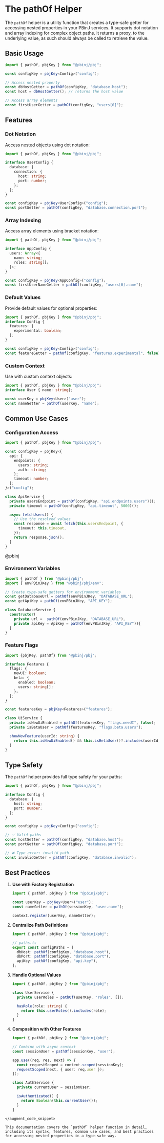 # The pathOf Helper

The `pathOf` helper is a utility function that creates a type-safe getter for accessing nested properties in your PBinJ services. It supports dot notation and array indexing for complex object paths. It returns a proxy, to the underlying value, as such should always be called to retrieve the value.

## Basic Usage

```typescript
import { pathOf, pbjKey } from "@pbinj/pbj";

const configKey = pbjKey<Config>("config");

// Access nested property
const dbHostGetter = pathOf(configKey, "database.host");
const host = dbHostGetter(); // returns the host value

// Access array elements
const firstUserGetter = pathOf(configKey, "users[0]");
```


## Features

### Dot Notation

Access nested objects using dot notation:

```typescript
import { pathOf, pbjKey } from "@pbinj/pbj";

interface UserConfig {
  database: {
    connection: {
      host: string;
      port: number;
    };
  };
}

const configKey = pbjKey<UserConfig>("config");
const portGetter = pathOf(configKey, "database.connection.port");
```

### Array Indexing

Access array elements using bracket notation:

```typescript
import { pathOf, pbjKey } from "@pbinj/pbj";

interface AppConfig {
  users: Array<{
    name: string;
    roles: string[];
  }>;
}

const configKey = pbjKey<AppConfig>("config");
const firstUserNameGetter = pathOf(configKey, "users[0].name");

```

### Default Values

Provide default values for optional properties:

```typescript
import { pathOf, pbjKey } from "@pbinj/pbj";
interface Config {
  features: {
    experimental: boolean;
  };
}

const configKey = pbjKey<Config>("config");
const featureGetter = pathOf(configKey, "features.experimental", false);

```

### Custom Context

Use with custom context objects:

```typescript
import { pathOf, pbjKey } from "@pbinj/pbj";
interface User { name: string};

const userKey = pbjKey<User>("user");
const nameGetter = pathOf(userKey, "name");

```

## Common Use Cases

### Configuration Access

```typescript
import { pathOf, pbjKey } from "@pbinj/pbj";

const configKey = pbjKey<{
  api: {
    endpoints: {
      users: string;
      auth: string;
    };
    timeout: number;
  };
}>("config");

class ApiService {
  private usersEndpoint = pathOf(configKey, "api.endpoints.users")();
  private timeout = pathOf(configKey, "api.timeout", 5000)();

  async fetchUsers() {
    // Use the resolved values
    const response = await fetch(this.usersEndpoint, {
      timeout: this.timeout,
    });
    return response.json();
  }
}
```

@pbinj

### Environment Variables

```typescript
import { pathOf } from "@pbinj/pbj";
import { envPBinJKey } from "@pbinj/pbj/env";

// Create type-safe getters for environment variables
const getDatabaseUrl = pathOf(envPBinJKey, "DATABASE_URL");
const getApiKey = pathOf(envPBinJKey, "API_KEY");

class DatabaseService {
  constructor(
    private url =  pathOf(envPBinJKey, "DATABASE_URL"), 
    private apiKey = ApiKey = pathOf(envPBinJKey, "API_KEY")){
  }
}
```

### Feature Flags

```typescript
import {pbjKey, pathOf} from '@pbinj/pbj';

interface Features {
  flags: {
    newUI: boolean;
    beta: {
      enabled: boolean;
      users: string[];
    };
  };
}

const featuresKey = pbjKey<Features>("features");

class UiService {
  private isNewUiEnabled = pathOf(featuresKey, "flags.newUI", false);
  private isBetaUser = pathOf(featuresKey, "flags.beta.users");

  showNewFeature(userId: string) {
    return this.isNewUiEnabled() && this.isBetaUser()?.includes(userId);
  }
}
```

## Type Safety

The `pathOf` helper provides full type safety for your paths:

```typescript
import { pathOf, pbjKey } from "@pbinj/pbj";

interface Config {
  database: {
    host: string;
    port: number;
  };
}

const configKey = pbjKey<Config>("config");

// ✅ Valid paths
const hostGetter = pathOf(configKey, "database.host");
const portGetter = pathOf(configKey, "database.port");

// ❌ Type error: invalid path
const invalidGetter = pathOf(configKey, "database.invalid");
```

## Best Practices

1. **Use with Factory Registration**

   ```typescript
   import { pathOf, pbjKey } from "@pbinj/pbj";

   const userKey = pbjKey<User>("user");
   const nameGetter = pathOf(sessionKey, "user.name");

   context.register(userKey, nameGetter);
   ```

2. **Centralize Path Definitions**

   ```typescript
   import { pathOf, pbjKey } from "@pbinj/pbj";

   // paths.ts
   export const configPaths = {
     dbHost: pathOf(configKey, "database.host"),
     dbPort: pathOf(configKey, "database.port"),
     apiKey: pathOf(configKey, "api.key"),
   };
   ```

3. **Handle Optional Values**

   ```typescript
   import { pathOf, pbjKey } from "@pbinj/pbj";

   class UserService {
     private userRoles = pathOf(userKey, "roles", []);

     hasRole(role: string) {
       return this.userRoles().includes(role);
     }
   }
   ```

4. **Composition with Other Features**

   ```typescript
   import { pathOf, pbjKey } from "@pbinj/pbj";
   
   // Combine with async context
   const sessionUser = pathOf(sessionKey, "user");

   app.use((req, res, next) => {
     const requestScoped = context.scoped(sessionKey);
     requestScoped(next, { user: req.user });
   });

   class AuthService {
     private currentUser = sessionUser;

     isAuthenticated() {
       return Boolean(this.currentUser());
     }
   }
   ```

```
</augment_code_snippet>

This documentation covers the `pathOf` helper function in detail, including its syntax, features, common use cases, and best practices for accessing nested properties in a type-safe way.
```

